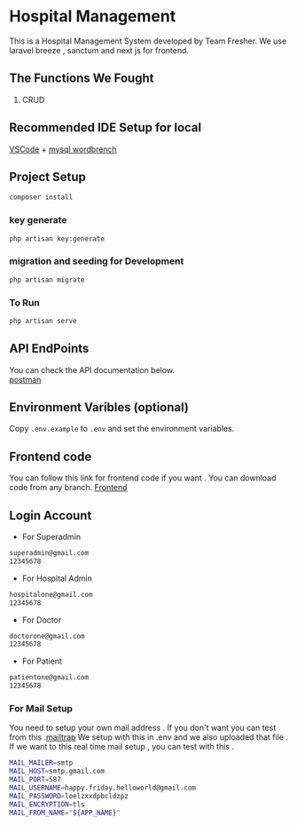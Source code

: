 # Hospital Management

This is a Hospital Management System developed by Team Fresher. We use laravel breeze , sanctum and next js for frontend.

## The Functions We Fought
1. CRUD

## Recommended IDE Setup for local

[VSCode](https://code.visualstudio.com/) + [mysql wordbrench](https://www.mysql.com/products/workbench/) 

## Project Setup

```sh
composer install
```

### key generate
```sh
php artisan key:generate
```

### migration and seeding for Development

```sh
php artisan migrate
```

### To Run 

```sh
php artisan serve
```

## API EndPoints
You can check the  API documentation below.  
 [postman](https://lively-crater-677764.postman.co/workspace/LMA~4936dc03-b87a-4b87-b653-22a314bdd5c9/collection/7575557-b858b49a-b84f-4962-bd4c-45106d4f660a?action=share&creator=7575557&active-environment=7575557-5ae7ec5d-7d37-453b-bf23-6ad16d03e69f) 

## Environment Varibles (optional)

Copy `.env.example` to `.env` and set the environment variables.

## Frontend code 

You can follow this link for frontend code if you want . You can download code from any branch.
[Frontend](https://github.com/SpringArts/HospitalManagement-fe)

## Login Account

- For Superadmin
```sh
superadmin@gmail.com
12345678
```

- For Hospital Admin
```sh
hospitalone@gmail.com
12345678
```

- For Doctor
```sh
doctorone@gmail.com
12345678
```

- For Patient
```sh
patientone@gmail.com
12345678
```

### For Mail Setup 

 You need to setup your own mail address . If you don't want you can test from this .[mailtrap](https://mailtrap.io/)
We setup with this in .env and we also uploaded that file . If we want to this real time mail setup , you can test with this .
```sh
MAIL_MAILER=smtp
MAIL_HOST=smtp.gmail.com
MAIL_PORT=587
MAIL_USERNAME=happy.friday.helloworld@gmail.com
MAIL_PASSWORD=loelzxxdpbcldzpz
MAIL_ENCRYPTION=tls
MAIL_FROM_NAME="${APP_NAME}"
```
